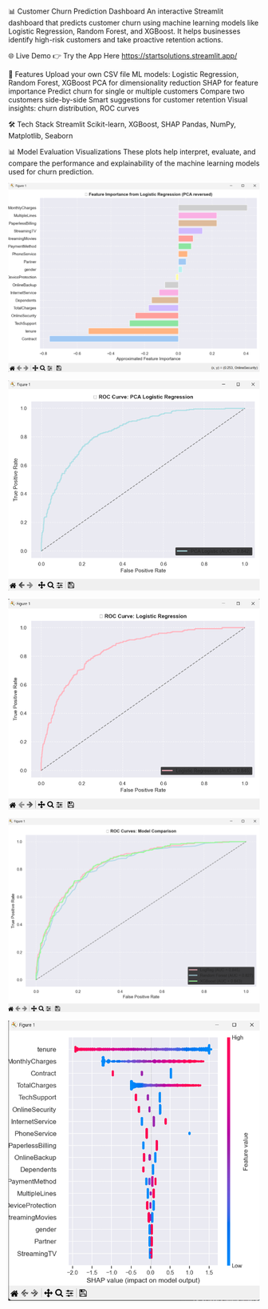 📊 Customer Churn Prediction Dashboard
An interactive Streamlit dashboard that predicts customer churn using machine learning models like Logistic Regression, Random Forest, and XGBoost. It helps businesses identify high-risk customers and take proactive retention actions.

🌐 Live Demo
👉 Try the App Here
https://startsolutions.streamlit.app/

🚀 Features
Upload your own CSV file
ML models: Logistic Regression, Random Forest, XGBoost
PCA for dimensionality reduction
SHAP for feature importance
Predict churn for single or multiple customers
Compare two customers side-by-side
Smart suggestions for customer retention
Visual insights: churn distribution, ROC curves

🛠 Tech Stack
Streamlit
Scikit-learn, XGBoost, SHAP
Pandas, NumPy, Matplotlib, Seaborn

📊 Model Evaluation Visualizations
These plots help interpret, evaluate, and compare the performance and explainability of the machine learning models used for churn prediction.

![Feature Importance from Logistic Regression](https://github.com/Akshita2711/StartSolutions/blob/0efa5925f39936efb66cec9fcd439a877e16b503/images/Feature%20importance.png)

![ROC Curve: PCA Logistic Regression](https://github.com/Akshita2711/StartSolutions/blob/6caa4e1bb8c0f7b6a1fc2286e2b197d4fe8a09f1/images/ROC%20PCA%20Logistic%20Regression.png)

![ROC Curve Logistic Regression](https://github.com/Akshita2711/StartSolutions/blob/6caa4e1bb8c0f7b6a1fc2286e2b197d4fe8a09f1/images/ROC%20Logistic%20Regression.png)

![ROC Curve Model Comparison](https://github.com/Akshita2711/StartSolutions/blob/6caa4e1bb8c0f7b6a1fc2286e2b197d4fe8a09f1/images/ROC%20Curves.png)

![SHAP value](https://github.com/Akshita2711/StartSolutions/blob/6caa4e1bb8c0f7b6a1fc2286e2b197d4fe8a09f1/images/SHAP%20value.png)

